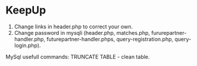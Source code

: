 # KeepUp

1) Change links in header.php to correct your own.
2) Change password in mysqli (header.php, matches.php, fururepartner-handler.php, futurepartner-handler.phps,
query-registration.php, query-login.php).


MySql usefull commands:
TRUNCATE TABLE <tablename> - clean table.
